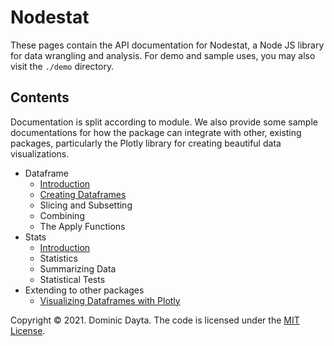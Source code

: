 # Nodestat

These pages contain the API documentation for Nodestat, a Node JS library for data wrangling and analysis. For demo and sample uses, you may also visit the `./demo` directory.

## Contents

Documentation is split according to module. We also provide some sample documentations for how the package can integrate with other, existing packages, particularly the Plotly library for creating beautiful data visualizations.

- Dataframe
    - [Introduction](dataframe/introduction.md)
    - [Creating Dataframes](dataframe/creating.md)
    - Slicing and Subsetting
    - Combining
    - The Apply Functions
- Stats
    - [Introduction](stats/introduction.md)
    - Statistics
    - Summarizing Data
    - Statistical Tests
- Extending to other packages
    - [Visualizing Dataframes with Plotly](extending/plotly.md)


Copyright &copy; 2021. Dominic Dayta. The code is licensed under the [MIT License](https://opensource.org/licenses/MIT).